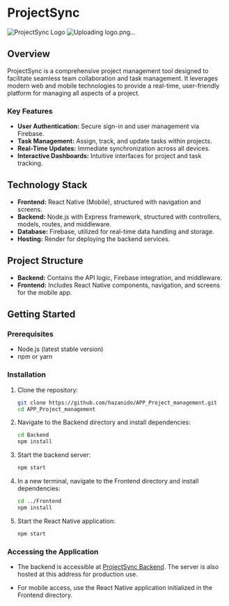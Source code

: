 
# ProjectSync
![ProjectSync Logo](https://github.com/user-attachments/assets/0c9b5406-7f4a-4681-826a-8543c3803604)
![Uploading logo.png…]()


## Overview
ProjectSync is a comprehensive project management tool designed to facilitate seamless team collaboration and task management. It leverages modern web and mobile technologies to provide a real-time, user-friendly platform for managing all aspects of a project.

### Key Features
- **User Authentication:** Secure sign-in and user management via Firebase.
- **Task Management:** Assign, track, and update tasks within projects.
- **Real-Time Updates:** Immediate synchronization across all devices.
- **Interactive Dashboards:** Intuitive interfaces for project and task tracking.

## Technology Stack
- **Frontend:** React Native (Mobile), structured with navigation and screens.
- **Backend:** Node.js with Express framework, structured with controllers, models, routes, and middleware.
- **Database:** Firebase, utilized for real-time data handling and storage.
- **Hosting:** Render for deploying the backend services.

## Project Structure
- **Backend:** Contains the API logic, Firebase integration, and middleware.
- **Frontend:** Includes React Native components, navigation, and screens for the mobile app.

## Getting Started

### Prerequisites
- Node.js (latest stable version)
- npm or yarn

### Installation
1. Clone the repository:
   ```bash
   git clone https://github.com/hazanido/APP_Project_management.git
   cd APP_Project_management
   ```

2. Navigate to the Backend directory and install dependencies:
   ```bash
   cd Backend
   npm install
   ```

3. Start the backend server:
   ```bash
   npm start
   ```

4. In a new terminal, navigate to the Frontend directory and install dependencies:
   ```bash
   cd ../Frontend
   npm install
   ```

5. Start the React Native application:
   ```bash
   npm start
   ```

### Accessing the Application
- The backend is accessible at [ProjectSync Backend](https://app-project-management.onrender.com). The server is also hosted at this address for production use.

- For mobile access, use the React Native application initialized in the Frontend directory.

